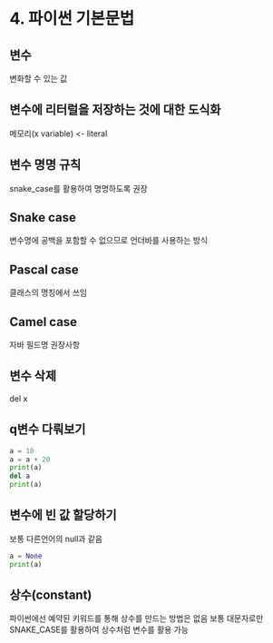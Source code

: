 # 4. 파이썬 기본문법
## 변수
변화할 수 있는 값
## 변수에 리터럴을 저장하는 것에 대한 도식화
메모리(x variable) <- literal
## 변수 명명 규칙
snake_case를 활용하여 명명하도록 권장
## Snake case
변수명에 공백을 포함할 수 없으므로 언더바를 사용하는 방식
## Pascal case
클래스의 명칭에서 쓰임
## Camel case
자바 필드명 권장사항
## 변수 삭제
del x
## q변수 다뤄보기
```python
a = 10
a = a + 20
print(a)
del a
print(a)
```
## 변수에 빈 값 할당하기
보통 다른언어의 null과 같음
```python
a = None
print(a)
```
## 상수(constant)
파이썬에선 예약된 키워드를 통해 상수를 만드는 방법은 없음
보통 대문자로만 SNAKE_CASE를 활용하여 상수처럼 변수를 활용 가능







